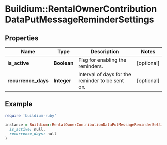# Buildium::RentalOwnerContributionDataPutMessageReminderSettings

## Properties

| Name | Type | Description | Notes |
| ---- | ---- | ----------- | ----- |
| **is_active** | **Boolean** | Flag for enabling the reminders. | [optional] |
| **recurrence_days** | **Integer** | Interval of days for the reminder to be sent on. | [optional] |

## Example

```ruby
require 'buildium-ruby'

instance = Buildium::RentalOwnerContributionDataPutMessageReminderSettings.new(
  is_active: null,
  recurrence_days: null
)
```

